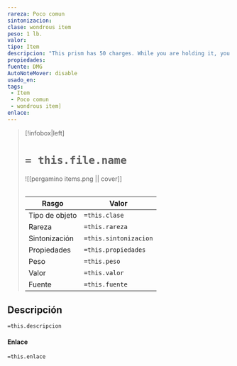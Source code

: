 ```yaml
---
rareza: Poco comun
sintonizacion: 
clase: wondrous item
peso: 1 lb.
valor: 
tipo: Item
descripcion: "This prism has 50 charges. While you are holding it, you can use an action to speak one of three command words to cause one of the following effects:The first command word causes the gem to shed bright light in a 30-foot radius and dim light for an additional 30 feet. This effect doesn&#x27;t expend a charge. It lasts until you use a bonus action to repeat the command word or until you use another function of the gem.The second command word expends 1 charge and causes the gem to fire a brilliant beam of light at one creature you can see within 60 feet of you. The creature must succeed on a DC 15 Constitution saving throw or become blinded for 1 minute. The creature can repeat the saving throw at the end of each of its turns, ending the effect on itself on a success.The third command word expends 5 charges and causes the gem to flare with blinding light in a 30-foot cone originating from it. Each creature in the cone must make a saving throw as if struck by the beam created with the second command word.When all of the gem&#x27;s charges are expended, the gem becomes a nonmagical jewel worth 50 gp."
propiedades: 
fuente: DMG
AutoNoteMover: disable
usado_en:  
tags: 
 - Item
 - Poco comun
 - wondrous item]
enlace: 
---
```


> [!infobox|left]
>  # `= this.file.name`
> ![[pergamino items.png || cover]]
> ######   
> |Rasgo | Valor |
> | --- | --- |
> | Tipo de objeto| `=this.clase`|
>  | Rareza| `=this.rareza`|
> | Sintonización | `=this.sintonizacion` |
> | Propiedades | `=this.propiedades` |
>  | Peso | `=this.peso` |
> | Valor | `=this.valor` |
> | Fuente | `=this.fuente` |


## Descripción
`=this.descripcion`

#### Enlace
`=this.enlace`